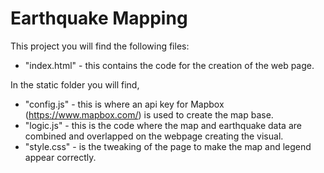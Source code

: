 # Earthquake Mapping
This project you will find the following files:
 - "index.html" - this contains the code for the creation of the web page.
 
 In the static folder you will find,
 - "config.js" - this is where an api key for Mapbox (https://www.mapbox.com/) is used to create the map base.
 - "logic.js" - this is the code where the map and earthquake data are combined and overlapped on the webpage creating the visual.
 - "style.css" - is the tweaking of the page to make the map and legend appear correctly.

